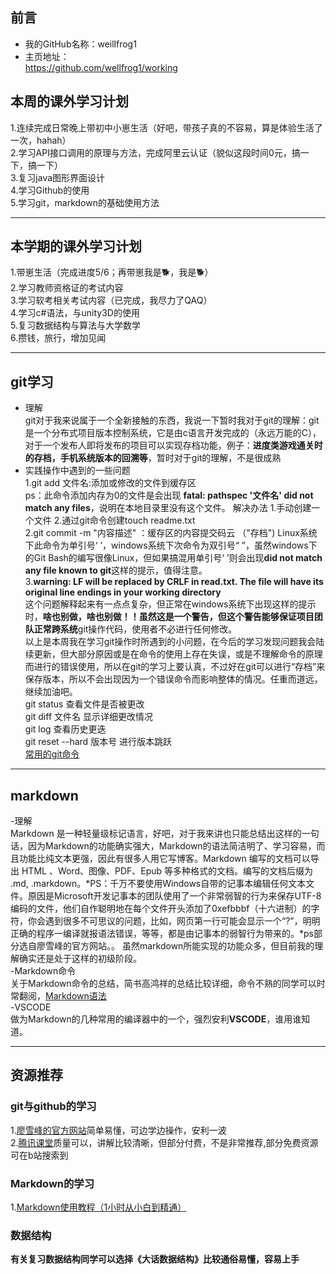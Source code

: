 ## 前言
- 我的GitHub名称：weillfrog1
- 主页地址：  
https://github.com/wellfrog1/working

## 本周的课外学习计划

1.连续完成日常晚上带初中小崽生活（好吧，带孩子真的不容易，算是体验生活了一次，hahah）  
2.学习API接口调用的原理与方法，完成阿里云认证（貌似这段时间0元，搞一下，搞一下）  
3.复习java图形界面设计  
4.学习Github的使用  
5.学习git，markdown的基础使用方法  

------

## 本学期的课外学习计划

1.带崽生活（完成进度5/6；再带崽我是🐕，我是🐕）  
2.学习教师资格证的考试内容  
3.学习软考相关考试内容（已完成，我尽力了QAQ）  
4.学习c#语法，与unity3D的使用  
5.复习数据结构与算法与大学数学  
6.攒钱，旅行，增加见闻  

------

## git学习
- 理解  
  git对于我来说属于一个全新接触的东西，我说一下暂时我对于git的理解：git是一个分布式项目版本控制系统，它是由c语言开发完成的（永远万能的C），对于一个发布人即将发布的项目可以实现存档功能，例子：**进度类游戏通关时的存档，手机系统版本的回溯等**，暂时对于git的理解，不是很成熟
- 实践操作中遇到的一些问题    
  1.git add 文件名:添加或修改的文件到缓存区  
    ps：此命令添加内存为0的文件是会出现 **fatal: pathspec '文件名' did not match any files**，说明在本地目录里没有这个文件。
解决办法 1.手动创建一个文件 2.通过git命令创建touch readme.txt  
  2.git commit -m "内容描述" ：缓存区的内容提交码云 （"存档")
  Linux系统下此命令为单引号‘ ’，windows系统下次命令为双引号“ ”，虽然windows下的Git Bash的编写很像Linux，但如果搞混用单引号‘  ’则会出现**did not match any file known to git**这样的提示，值得注意。  
  3.**warning: LF will be replaced by CRLF in read.txt.
The file will have its original line endings in your working directory**  
   这个问题解释起来有一点点复杂，但正常在windows系统下出现这样的提示时，**啥也别做，啥也别做！！**虽然这是一个警告，但这个警告能够保证项目团队正常**跨系统**git操作代码，使用者不必进行任何修改。  
   以上是本周我在学习git操作时所遇到的小问题，在今后的学习发现问题我会陆续更新，但大部分原因或是在命令的使用上存在失误，或是不理解命令的原理而进行的错误使用，所以在git的学习上要认真，不过好在git可以进行“存档”来保存版本，所以不会出现因为一个错误命令而影响整体的情况。任重而道远，继续加油吧。   
   git status 查看文件是否被更改  
   git diff 文件名   显示详细更改情况  
   git log   查看历史更迭  
   git reset --hard 版本号   进行版本跳跃  
   [常用的git命令](https://blog.csdn.net/qq_33061377/article/details/80713140)
------

## markdown
-理解  
Markdown 是一种轻量级标记语言，好吧，对于我来讲也只能总结出这样的一句话，因为Markdown的功能确实强大，Markdown的语法简洁明了、学习容易，而且功能比纯文本更强，因此有很多人用它写博客。Markdown 编写的文档可以导出 HTML 、Word、图像、PDF、Epub 等多种格式的文档。编写的文档后缀为 .md, .markdown。*PS：千万不要使用Windows自带的记事本编辑任何文本文件。原因是Microsoft开发记事本的团队使用了一个非常弱智的行为来保存UTF-8编码的文件，他们自作聪明地在每个文件开头添加了0xefbbbf（十六进制）的字符，你会遇到很多不可思议的问题，比如，网页第一行可能会显示一个“?”，明明正确的程序一编译就报语法错误，等等，都是由记事本的弱智行为带来的。*ps部分选自廖雪峰的官方网站。。  虽然markdown所能实现的功能众多，但目前我的理解确实还是处于这样的初级阶段。  
-Markdown命令    
 关于Markdown命令的总结，简书高鸿祥的总结比较详细，命令不熟的同学可以时常翻阅，[Markdown语法](https://www.jianshu.com/p/191d1e21f7ed)  
-VSCODE    
做为Markdown的几种常用的编译器中的一个，强烈安利**VSCODE**，谁用谁知道。


------

## 资源推荐  
### git与github的学习  
1.[廖雪峰的官方网站](https://www.liaoxuefeng.com/wiki/896043488029600)简单易懂，可边学边操作，安利一波  
2.[腾讯课堂](https://ke.qq.com/course/list/git)质量可以，讲解比较清晰，但部分付费，不是非常推荐,部分免费资源可在b站搜索到  
### Markdown的学习  
1.[Markdown使用教程（1小时从小白到精通）](https://www.bilibili.com/video/av68984507?from=search&seid=11721757716234169065)  
### 数据结构
**有关复习数据结构同学可以选择《大话数据结构》比较通俗易懂，容易上手**


